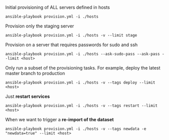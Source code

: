 
Initial provisioning of ALL servers defined in hosts

	ansible-playbook provision.yml -i ./hosts


Provision only the staging server

	ansible-playbook provision.yml -i ./hosts -v --limit stage


Provision on a server that requires passwords for sudo and ssh
	
	ansible-playbook provision.yml -i ./hosts --ask-sudo-pass --ask-pass --limit <host>


Only run a subset of the provisioning tasks. For example, deploy the latest master branch to production

	ansible-playbook provision.yml -i ./hosts -v --tags deploy --limit <host>

Just **restart services**

	ansible-playbook provision.yml -i ./hosts -v --tags restart --limit <host>

When we want to trigger a **re-import of the dataset**

    ansible-playbook provision.yml -i ./hosts -v --tags newdata -e "newdata=true" --limit <host>


